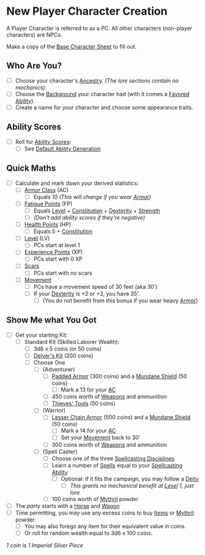 # New Player Character Creation

A Player Character is referred to as a PC. All other characters (non-player characters) are NPCs.

Make a copy of the [Base Character Sheet](Characters/Base%20Character%20Sheet.md) to fill out.

## Who Are You?

- [ ] Choose your character's [Ancestry](../Player%20Characters/Ancenstries/Ancestry.md). *(The lore sections contain no mechanics).*
- [ ] Choose the [Background](../Player%20Characters/Background.md) your character had (with it comes a [Favored Ability](../Player%20Characters/Favored%20Ability.md)).
- [ ] Create a name for your character and choose some appearance traits.

## Ability Scores

- [ ] Roll for [Ability Scores](../Player%20Characters/Chosen%20Statistics/Ability%20Scores.md):
	- [ ] See [Default Ability Generation](Default%20Ability%20Generation.md)

## Quick Maths

- [ ] Calculate and mark down your derived statistics:
	- [ ] [Armor Class](../Player%20Characters/Derived%20Statistics/Armor%20Class.md) (AC)
		- [ ] Equals 10 *(This will change if you wear [Armor](../Items/Armor.md))*
	- [ ] [Fatigue Points](../Player%20Characters/Derived%20Statistics/Fatigue%20Points.md) (FP)
		- [ ] Equals [Level](../Player%20Characters/Derived%20Statistics/Level.md) + [Constitution](../Player%20Characters/Chosen%20Statistics/Constitution.md) + [Dexterity](../Player%20Characters/Chosen%20Statistics/Dexterity.md) + [Strength](../Player%20Characters/Chosen%20Statistics/Strength.md)
		- [ ] *(Don't add ability scores if they're negative)*
	- [ ] [Health Points](../Player%20Characters/Derived%20Statistics/Health%20Points.md) (HP)
		- [ ] Equals 5 + [Constitution](../Player%20Characters/Chosen%20Statistics/Constitution.md)
	- [ ] [Level](../Player%20Characters/Derived%20Statistics/Level.md) (LV)
		- [ ] PCs start at level 1
	- [ ] [Experience Points](../Player%20Characters/Derived%20Statistics/Experience%20Points.md) (XP)
		- [ ] PCs start with 0 XP
	- [ ] [Scars](../Player%20Characters/Derived%20Statistics/Scars.md)
		- [ ] PCs start with no scars
	- [ ] [Movement](../Game%20Procedures/Movement.md)
		- [ ] PCs have a movement speed of 30 feet (aka 30')
		- [ ] If your [Dexterity](../Player%20Characters/Chosen%20Statistics/Dexterity.md) is +2 or +3, you have 35'.
			- [ ] (You do not benefit from this bonus if you wear heavy [Armor](../Items/Armor.md))

## Show Me what You Got

- [ ] Get your starting Kit:
	- [ ] Standard Kit (Skilled Laborer Wealth):
		- [ ] 3d6 x 5 coins (or 50 coins)
		- [ ] [Delver's Kit](../Items/Delver's%20Kit.md) (200 coins)
		- [ ] Choose One
			- [ ] (Adventurer)
				- [ ] [Padded Armor](../Items/Individual%20Item%20Cards/Armors/Mundane%20Armors/Padded%20Armor.md) (300 coins) and a [Mundane Shield](../Items/Individual%20Item%20Cards/Armors/Mundane%20Armors/Mundane%20Shield.md) (50 coins)
					- [ ] Mark a 13 for your [AC](../Player%20Characters/Derived%20Statistics/Armor%20Class.md)
				- [ ] 450 coins worth of [Weapons](../Items/Weapons.md) and ammunition
				- [ ] [Thieves' Tools](../Items/Individual%20Item%20Cards/Gear/50%20Coins/Thieves'%20Tools.md) (50 coins)
			- [ ] (Warrior)
				- [ ] [Lesser Chain Armor](../Items/Individual%20Item%20Cards/Armors/Mundane%20Armors/Chain%20Armor.md) (500 coins) and a [Mundane Shield](../Items/Individual%20Item%20Cards/Armors/Mundane%20Armors/Mundane%20Shield.md) (50 coins)
					- [ ] Mark a 14 for your [AC](../Player%20Characters/Derived%20Statistics/Armor%20Class.md)
					- [ ] Set your [Movement](../Game%20Procedures/Movement.md) back to 30'
				- [ ] 300 coins worth of [Weapons](../Items/Weapons.md) and ammunition
			- [ ] (Spell Caster)
				- [ ] Choose one of the three [Spellcasting Disciplines](../Magic/The%20Spellcasting%20Disciplines/Spellcasting%20Disciplines.md)
				- [ ] Learn a number of [Spells](../Magic/Spellcasting/Spells.md) equal to your [Spellcasting Ability](../Magic/The%20Spellcasting%20Disciplines/Spellcasting%20Ability.md)
					- [ ] Optional: If it fits the campaign, you may follow a [Deity](../Magic/Deities/Deities.md)
						- [ ] *This grants no mechanical benefit at [Level](../Player%20Characters/Derived%20Statistics/Level.md) 1, just lore*
				- [ ] 100 coins worth of [Mythril](../Magic/Mythril.md) powder
- [ ] The *party* starts with a [Horse](../Items/Individual%20Item%20Cards/Gear/250%20Coins/Horse,%20Draft.md) and [Wagon](../Items/Individual%20Item%20Cards/Gear/250%20Coins/Wagon.md)
- [ ] Time permitting, you may use any excess coins to buy [Items](../Items/Items.md) or [Mythril](../Magic/Mythril.md) powder.
	- [ ] You may also forego any item for their equivalent value in coins.
	- [ ] Or roll for random wealth equal to 3d6 x 100 coins.

*1 coin is 1 Imperial Silver Piece*
